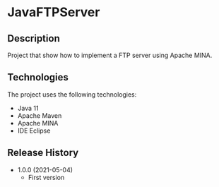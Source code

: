 # JavaFTPServer

## Description
Project that show how to implement a FTP server using Apache MINA.

## Technologies
The project uses the following technologies:

* Java 11
* Apache Maven
* Apache MINA
* IDE Eclipse

## Release History

* 1.0.0 (2021-05-04)
    * First version

